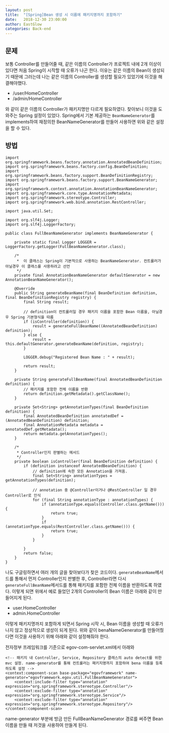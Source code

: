 ```yaml
---
layout: post
title:  "[Spring]Bean 생성 시 이름에 패키지명까지 포함하기"
date:   2018-12-30 23:00:00
author: EastGlow
categories: Back-end
---
```

## 문제

보통 Controller를 만들어줄 때, 같은 이름의 Controller가 프로젝트 내에 2개 이상이 있다면 처음 Spring이 시작할 때 오류가 나곤 한다. 이유는 같은 이름의 Bean이 생성되기 때문에 그러는데 나는 같은 이름의 Controller를 생성할 필요가 있었기에 이것을 해결해야했다.

- /user/HomeController
- /admin/HomeController

와 같이 같은 이름의 Controller가 패키지명만 다르게 필요하였다. 찾아보니 이것을 도와주는 Spring 설정이 있었다. Spring에서 기본 제공하는 `BeanNameGenerator`를 implements하여 재정의한 BeanNameGenerator를 만들어 사용하면 위와 같은 설정을 할 수 있다.

## 방법

```
import org.springframework.beans.factory.annotation.AnnotatedBeanDefinition;
import org.springframework.beans.factory.config.BeanDefinition;
import org.springframework.beans.factory.support.BeanDefinitionRegistry;
import org.springframework.beans.factory.support.BeanNameGenerator;
import org.springframework.context.annotation.AnnotationBeanNameGenerator;
import org.springframework.core.type.AnnotationMetadata;
import org.springframework.stereotype.Controller;
import org.springframework.web.bind.annotation.RestController;

import java.util.Set;

import org.slf4j.Logger;
import org.slf4j.LoggerFactory;

public class FullBeanNameGenerator implements BeanNameGenerator {

    private static final Logger LOGGER = LoggerFactory.getLogger(FullBeanNameGenerator.class);

    /*
     *  이 클래스는 Spring이 기본적으로 사용하는 BeanNameGenerator. 컨트롤러가 아닐경우 이 클래스를 사용하려고 선언
     */
    private final AnnotationBeanNameGenerator defaultGenerator = new AnnotationBeanNameGenerator();
    
    @Override
    public String generateBeanName(final BeanDefinition definition, final BeanDefinitionRegistry registry) {    
        final String result;
        
        // definition이 컨트롤러일 경우 패키지 이름을 포함한 Bean 이름을, 아닐경우 Spring 기본형식을 따름
        if (isController(definition)) {
            result = generateFullBeanName((AnnotatedBeanDefinition) definition);
        } else {
            result = this.defaultGenerator.generateBeanName(definition, registry);
        }

        LOGGER.debug("Registered Bean Name : " + result);

        return result;
    }

    private String generateFullBeanName(final AnnotatedBeanDefinition definition) {
        // 패키지를 포함한 전체 이름을 반환
        return definition.getMetadata().getClassName();
    }

    private Set<String> getAnnotationTypes(final BeanDefinition definition) {
        final AnnotatedBeanDefinition annotatedDef = (AnnotatedBeanDefinition) definition;
        final AnnotationMetadata metadata = annotatedDef.getMetadata();
        return metadata.getAnnotationTypes();
    }

    /*
     * Controller인지 판별하는 메서드
     */
    private boolean isController(final BeanDefinition definition) {
        if (definition instanceof AnnotatedBeanDefinition) {            
            // definition에 속한 모든 Annotation을 가져옴.
            final Set<String> annotationTypes = getAnnotationTypes(definition);
            
            // annotation 중 @Controller이거나 @RestController 일 경우 Controller로 인식
            for (final String annotationType : annotationTypes) {
                if (annotationType.equals(Controller.class.getName())) {
                    return true;
                }
                if (annotationType.equals(RestController.class.getName())) {
                    return true;
                }
            }

        }
        return false;
    }
}
```

나도 구글링하면서 여러 개의 글을 찾아보다가 찾은 코드이다. `generateBeanName`메서드를 통해서 먼저 Controller인지 판별한 후, Controller라면 다시 `generateFullBeanName`메서드를 통해 패키지를 포함한 전체 이름을 반환하도록 하였다. 이렇게 되면 위에서 예로 들었던 2개의 Controller의 Bean 이름은 아래와 같이 만들어지게 된다.

- user.HomeController
- admin.HomeController

이렇게 패키지명까지 포함하게 되면서 Spring 시작 시, Bean 이름을 생성할 때 오류가 나지 않고 정상적으로 생성이 되게 된다. 위와 같이 benaNameGenerator를 만들어줬다면 이것을 사용하기 위해 아래와 같이 설정해줘야 한다.

전자정부 프레임워크를 기준으로 egov-com-servlet.xml에서 아래와 

```
<!-- 패키지 내 Controller, Service, Repository 클래스의 auto detect를 위한 mvc 설정. name-generator를 통해 컨트롤러는 패키지명까지 포함하여 bena 이름을 등록하도록 설정 -->
<context:component-scan base-package="egovframework" name-generator="egovframework.egov.util.FullBeanNameGenerator">
    <context:include-filter type="annotation" expression="org.springframework.stereotype.Controller"/>
    <context:exclude-filter type="annotation" expression="org.springframework.stereotype.Service"/>
    <context:exclude-filter type="annotation" expression="org.springframework.stereotype.Repository"/>
</context:component-scan>
```

name-generator 부분에 방금 만든 FullBeanNameGenerator 경로를 써주면 Bean 이름을 만들 때 저것을 사용하여 만들게 된다.